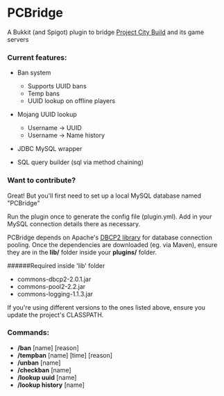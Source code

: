 # PCBridge
A Bukkit (and Spigot) plugin to bridge [Project City Build](www.projectcitybuild.com) and its game servers

### Current features:
* Ban system
  * Supports UUID bans
  * Temp bans
  * UUID lookup on offline players
* Mojang UUID lookup
  * Username -> UUID
  * Username -> Name history
  
* JDBC MySQL wrapper
* SQL query builder (sql via method chaining)

### Want to contribute?
Great! But you'll first need to set up a local MySQL database named "PCBridge"

Run the plugin once to generate the config file (plugin.yml). Add in your MySQL connection details there as necessary.

PCBridge depends on Apache's [DBCP2 library](https://commons.apache.org/proper/commons-dbcp/) for database connection pooling. Once the dependencies are downloaded (eg. via Maven), ensure they are in the <b>lib/</b> folder inside your <b>plugins/</b> folder.

######Required inside 'lib' folder
* commons-dbcp2-2.0.1.jar
* commons-pool2-2.2.jar
* commons-logging-1.1.3.jar

If you're using different versions to the ones listed above, ensure you update the project's CLASSPATH.

### Commands:
* <b>/ban</b> [name] [reason]
* <b>/tempban</b> [name] [time] [reason]
* <b>/unban</b> [name]
* <b>/checkban</b> [name]
* <b>/lookup uuid</b> [name]
* <b>/lookup history</b> [name]
